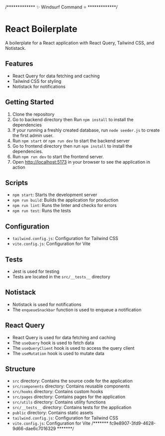 /*************  ✨ Windsurf Command ⭐  *************/
# React Boilerplate

A boilerplate for a React application with React Query, Tailwind CSS, and Notistack.

## Features

- React Query for data fetching and caching
- Tailwind CSS for styling
- Notistack for notifications

## Getting Started
1. Clone the repository
2. Go to backend directory then Run `npm install` to install the dependencies
3. If your running a freshly created database, run `node seeder.js` to create the first admin user.
4. Run `npm start` or `npm run dev` to start the backend server
5. Go to frontend directory then run `npm install` to install the dependencies.
6. Run `npm run dev` to start the frontend server.
7. Open [http://localhost:5173](http://localhost:5173) in your browser to see the application in action

## Scripts

- `npm start`: Starts the development server
- `npm run build`: Builds the application for production
- `npm run lint`: Runs the linter and checks for errors
- `npm run test`: Runs the tests

## Configuration

- `tailwind.config.js`: Configuration for Tailwind CSS
- `vite.config.js`: Configuration for Vite

## Tests

- Jest is used for testing
- Tests are located in the `src/__tests__` directory

## Notistack

- Notistack is used for notifications
- The `enqueueSnackbar` function is used to enqueue a notification

## React Query

- React Query is used for data fetching and caching
- The `useQuery` hook is used to fetch data
- The `useQueryClient` hook is used to access the query client
- The `useMutation` hook is used to mutate data

## Structure

- `src` directory: Contains the source code for the application
- `src/components` directory: Contains reusable components
- `src/hooks` directory: Contains custom hooks
- `src/pages` directory: Contains pages for the application
- `src/utils` directory: Contains utility functions
- `src/__tests__` directory: Contains tests for the application
- `public` directory: Contains static assets
- `tailwind.config.js`: Configuration for Tailwind CSS
- `vite.config.js`: Configuration for Vite
/*******  fc9e8907-3fd9-4628-9d66-dae6c7016329  *******/